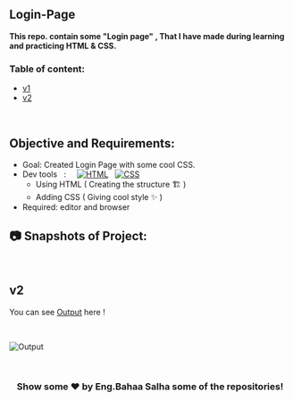 ## Login-Page
**This repo. contain some "Login page" , That I have made during learning and practicing HTML & CSS.**
<br>

### Table of content:


* [v1](#v1)
* [v2](#v2)

<br>

## Objective and Requirements:
- Goal: Created Login Page with some cool CSS.
- Dev tools  &nbsp; :  &nbsp; &nbsp; <a href="#"><img alt="HTML" src="https://img.shields.io/badge/HTML-E34F26.svg?logo=html5&logoColor=white"></a>  &nbsp;  <a href="#"><img alt="CSS" src="https://img.shields.io/badge/CSS-1572B6.svg?logo=css3&logoColor=white"></a> 
   *  Using HTML ( Creating the structure 🏗️ ) 
   *  Adding CSS ( Giving cool style ✨ )
- Required: editor and browser

##  :camera: Snapshots of Project:
<br>

## v2

You can see [Output](https://login-page-bahaasalha.netlify.app/) here !

<br>

 ![Output](https://user-images.githubusercontent.com/91798754/204904758-bba88dc6-7182-45f9-845b-60c8a19ef9b3.png)

 
 <br>
 
 
 <div align="center">

### Show some ❤️ by Eng.Bahaa Salha some of the repositories!

</div>
